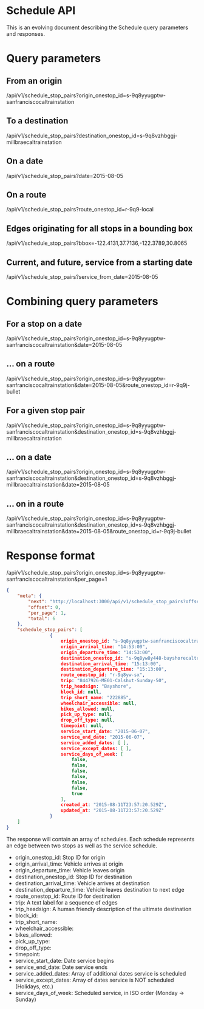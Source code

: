# Schedule API

This is an evolving document describing the Schedule query parameters and responses.

# Query parameters

## From an origin
/api/v1/schedule_stop_pairs?origin_onestop_id=s-9q8yyugptw-sanfranciscocaltrainstation

## To a destination
/api/v1/schedule_stop_pairs?destination_onestop_id=s-9q8vzhbggj-millbraecaltrainstation

## On a date
/api/v1/schedule_stop_pairs?date=2015-08-05

## On a route
/api/v1/schedule_stop_pairs?route_onestop_id=r-9q9-local

## Edges originating for all stops in a bounding box
/api/v1/schedule_stop_pairs?bbox=-122.4131,37.7136,-122.3789,30.8065

## Current, and future, service from a starting date
/api/v1/schedule_stop_pairs?service_from_date=2015-08-05

# Combining query parameters

## For a stop on a date
/api/v1/schedule_stop_pairs?origin_onestop_id=s-9q8yyugptw-sanfranciscocaltrainstation&date=2015-08-05

## ... on a route
/api/v1/schedule_stop_pairs?origin_onestop_id=s-9q8yyugptw-sanfranciscocaltrainstation&date=2015-08-05&route_onestop_id=r-9q9j-bullet

## For a given stop pair
/api/v1/schedule_stop_pairs?origin_onestop_id=s-9q8yyugptw-sanfranciscocaltrainstation&destination_onestop_id=s-9q8vzhbggj-millbraecaltrainstation

## ... on a date
/api/v1/schedule_stop_pairs?origin_onestop_id=s-9q8yyugptw-sanfranciscocaltrainstation&destination_onestop_id=s-9q8vzhbggj-millbraecaltrainstation&date=2015-08-05

## ... on in a route
/api/v1/schedule_stop_pairs?origin_onestop_id=s-9q8yyugptw-sanfranciscocaltrainstation&destination_onestop_id=s-9q8vzhbggj-millbraecaltrainstation&date=2015-08-05&route_onestop_id=r-9q9j-bullet

# Response format

/api/v1/schedule_stop_pairs?origin_onestop_id=s-9q8yyugptw-sanfranciscocaltrainstation&per_page=1

````json
{
    "meta": {
        "next": "http://localhost:3000/api/v1/schedule_stop_pairs?offset=1&per_page=1",
        "offset": 0,
        "per_page": 1,
        "total": 6
    },
    "schedule_stop_pairs": [
				{
					origin_onestop_id: "s-9q8yyugptw-sanfranciscocaltrainstation",
					origin_arrival_time: "14:53:00",
					origin_departure_time: "14:53:00",
					destination_onestop_id: "s-9q8yw8y448-bayshorecaltrainstation",
					destination_arrival_time: "15:13:00",
					destination_departure_time: "15:13:00",
					route_onestop_id: "r-9q8yw-sx",
					trip: "8447926-ME01-Calshut-Sunday-50",
					trip_headsign: "Bayshore",
					block_id: null,
					trip_short_name: "222885",
					wheelchair_accessible: null,
					bikes_allowed: null,
					pick_up_type: null,
					drop_off_type: null,
					timepoint: null,
					service_start_date: "2015-06-07",
					service_end_date: "2015-06-07",
					service_added_dates: [ ],
					service_except_dates: [ ],
					service_days_of_week: [
						false,
						false,
						false,
						false,
						false,
						false,
						true
					],
					created_at: "2015-08-11T23:57:20.529Z",
					updated_at: "2015-08-11T23:57:20.529Z"
				}
    ]
}
````

The response will contain an array of schedules. Each schedule represents an edge between two stops as well as the service schedule.

 * origin_onestop_id: Stop ID for origin
 * origin_arrival_time: Vehicle arrives at origin
 * origin_departure_time: Vehicle leaves origin
 * destination_onestop_id: Stop ID for destination
 * destination_arrival_time: Vehicle arrives at destination
 * destination_departure_time: Vehicle leaves destination to next edge
 * route_onestop_id: Route ID for destination
 * trip: A text label for a sequence of edges
 * trip_headsign: A human friendly description of the ultimate destination
 * block_id: 
 * trip_short_name: 
 * wheelchair_accessible:
 * bikes_allowed: 
 * pick_up_type:
 * drop_off_type:
 * timepoint:
 * service_start_date: Date service begins
 * service_end_date: Date service ends
 * service_added_dates: Array of additional dates service is scheduled
 * service_except_dates: Array of dates service is NOT scheduled (Holidays, etc.)
 * service_days_of_week: Scheduled service, in ISO order (Monday -> Sunday)

